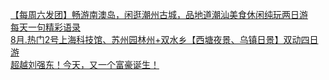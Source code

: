   
[【每周六发团】畅游南澳岛，闲逛潮州古城，品地道潮汕美食休闲纯玩两日游](http://www.dianyue.me/archives/569/v8sbrghln4j1nr46/)  
[每天一句精彩语录](http://www.dianyue.me/archives/193/2y2tchfa64v0idtu/)  
[8月.热门2号上海科技馆、苏州园林州+双水乡【西塘夜景、乌镇日景】双动四日游](http://www.dianyue.me/archives/875/sxxiy04yhn09hg11/)  
[超越刘强东！今天，又一个富豪诞生！](http://www.dianyue.me/archives/327/l9vrs8ia7ibldfh2/)